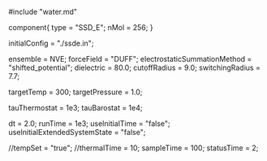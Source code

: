 #include "water.md"


component{
  type = "SSD_E";
  nMol = 256;
}

initialConfig = "./ssde.in";

ensemble = NVE;
forceField = "DUFF";
electrostaticSummationMethod = "shifted_potential";
dielectric = 80.0;
cutoffRadius = 9.0;
switchingRadius = 7.7;

targetTemp = 300;
targetPressure = 1.0;

tauThermostat = 1e3;
tauBarostat = 1e4;

dt = 2.0;
runTime = 1e3;
useInitialTime = "false";
useInitialExtendedSystemState = "false";

//tempSet = "true";
//thermalTime = 10;
sampleTime = 100;
statusTime = 2;
